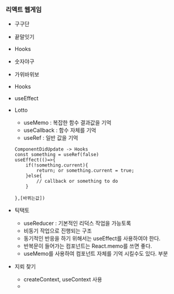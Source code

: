 ### 리액트 웹게임
- 구구단
- 끝말잇기
 - Hooks
- 숫자야구
- 가위바위보
 - Hooks
 - useEffect
- Lotto
    - useMemo : 복잡한 함수 결과값을 기억
    - useCallback : 함수 자체를 기억
    - useRef : 일반 값을 기억
    ```
    ComponentDidUpdate -> Hooks
    const something = useRef(false)
    useEffect(()=>{
        if(!something.current){
            return; or something.current = true;
        }else{
            // callback or something to do
        }

    },[바뀌는값])
    ```
- 틱택토
    - useReducer : 기본적인 리덕스 작업을 가능토록
    - 비동기 작업으로 진행되는 구조
    - 동기적인 반응을 하기 위해서는 useEffect를 사용하여야 한다.
    - 반복문이 들어가는 컴포넌트는 React.memo를 쓰면 좋다.
    - useMemo를 사용하여 컴포넌트 자체를 기억 시킬수도 있다. <Tr> 부분

- 지뢰 찾기
    - createContext, useContext 사용
    - 
